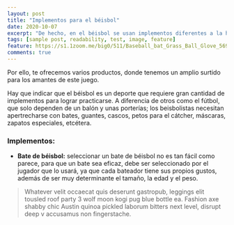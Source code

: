 ```yaml
---
layout: post
title: "Implementos para el béisbol"
date: 2020-10-07
excerpt: "De hecho, en el béisbol se usan implementos diferentes a la hora de actuar a la defensiva o a la ofensiva. Se trata de una gran cantidad de piezas que todo jugador debe poseer si desea disfrutar este juego y ser competitivo."
tags: [sample post, readability, test, image, feature]
feature: https://s1.1zoom.me/big0/511/Baseball_bat_Grass_Ball_Glove_569557_1280x853.jpg
comments: true
---
```


Por ello, te ofrecemos varios productos, donde tenemos un amplio surtido para los amantes de este juego.

Hay que indicar que el béisbol es un deporte que requiere gran cantidad de implementos para lograr practicarse. A diferencia de otros como el fútbol, que solo dependen de un balón y unas porterías; los beisbolistas necesitan apertrecharse con bates, guantes, cascos, petos para el cátcher, máscaras, zapatos especiales, etcétera.

### Implementos:

* **Bate de béisbol:** seleccionar un bate de béisbol no es tan fácil como parece, para que un bate sea eficaz, debe ser seleccionado por el jugador que lo usará, ya que cada bateador tiene sus propios gustos, además de ser muy determinante el tamaño, la edad y el peso.

> Whatever velit occaecat quis deserunt gastropub, leggings elit tousled roof party 3 wolf moon kogi pug blue bottle ea. Fashion axe shabby chic Austin quinoa pickled laborum bitters next level, disrupt deep v accusamus non fingerstache.
